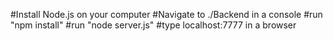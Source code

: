 #Install Node.js on your computer
#Navigate to ./Backend in a console
#run "npm install"
#run "node server.js"
#type localhost:7777 in a browser
